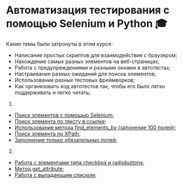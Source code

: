 # Автоматизация тестирования с помощью Selenium и Python :mortar_board:

Какие темы были затронуты в этом курсе: 

- Написание простых скриптов для взаимодействия с браузером;</br>
- Нахождение самых разных элементов на веб-страницах;</br>
- Работа с предупреждениями и разными окнами в автотестах; </br>
- Настраивание разных ожиданий для поиска элементов;</br>
- Использование разных тестовых фреймворков; </br>
- Как организовать код автотестов так, чтобы его было легко поддерживать и легко читать;
1.
- [Поиск элементов с помощью Selenium](https://github.com/Svetlana-br-prog/Selenium_Python/blob/main/find_element.py);
- [Поиск элемента по тексту в ссылке](https://github.com/Svetlana-br-prog/Selenium_Python/blob/main/find_link.py);
- [Использование метода find_elements_by (запонение 100 полей)](https://github.com/Svetlana-br-prog/Selenium_Python/blob/main/find_elementS_by.py);
- [Поиск элемента по XPath](https://github.com/Svetlana-br-prog/Selenium_Python/blob/main/find_xpath.py);
- [Заполнение только обязательных полей](https://github.com/Svetlana-br-prog/Selenium_Python/blob/main/required_fields.py);
2.
- [Работа с элементами типа checkbox и radiobuttons](https://github.com/Svetlana-br-prog/Selenium_Python/blob/main/selenium_2/check_radio_2_1.py);
- [Метод get_attribute](https://github.com/Svetlana-br-prog/Selenium_Python/blob/main/selenium_2/get_attribute_2_2.py);
- [Работа с выпадающим списком](https://github.com/Svetlana-br-prog/Selenium_Python/blob/main/selenium_2/drop-down_list.py);

